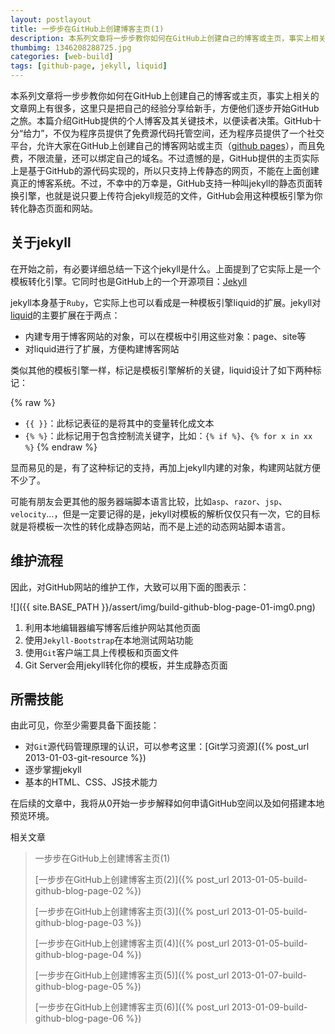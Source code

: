```yaml
---
layout: postlayout
title: 一步步在GitHub上创建博客主页(1)
description: 本系列文章将一步步教你如何在GitHub上创建自己的博客或主页，事实上相关的文章网上有很多，这里只是把自己的经验分享给新手，方便他们逐步开始GitHub之旅。本篇介绍GitHub提供的个人博客及其关键技术，以便读者决策。
thumbimg: 1346208288725.jpg
categories: [web-build]
tags: [github-page, jekyll, liquid]
---
```


本系列文章将一步步教你如何在GitHub上创建自己的博客或主页，事实上相关的文章网上有很多，这里只是把自己的经验分享给新手，方便他们逐步开始GitHub之旅。本篇介绍GitHub提供的个人博客及其关键技术，以便读者决策。GitHub十分“给力”，不仅为程序员提供了免费源代码托管空间，还为程序员提供了一个社交平台，允许大家在GitHub上创建自己的博客网站或主页（[github pages](http://pages.github.com/)），而且免费，不限流量，还可以绑定自己的域名。不过遗憾的是，GitHub提供的主页实际上是基于GitHub的源代码实现的，所以只支持上传静态的网页，不能在上面创建真正的博客系统。不过，不幸中的万幸是，GitHub支持一种叫jekyll的静态页面转换引擎，也就是说只要上传符合jekyll规范的文件，GitHub会用这种模板引擎为你转化静态页面和网站。

## 关于jekyll ##

在开始之前，有必要详细总结一下这个jekyll是什么。上面提到了它实际上是一个模板转化引擎。它同时也是GitHub上的一个开源项目：[Jekyll](https://github.com/mojombo/jekyll)

jekyll本身基于`Ruby`，它实际上也可以看成是一种模板引擎liquid的扩展。jekyll对[liquid](https://github.com/Shopify/liquid/wiki/Liquid-for-Designers)的主要扩展在于两点：

- 内建专用于博客网站的对象，可以在模板中引用这些对象：page、site等
- 对liquid进行了扩展，方便构建博客网站

类似其他的模板引擎一样，标记是模板引擎解析的关键，liquid设计了如下两种标记：

{% raw %}
- `{{ }}`：此标记表征的是将其中的变量转化成文本
- `{% %}`：此标记用于包含控制流关键字，比如：`{% if %}`、`{% for x in xx %}`
{% endraw %}



显而易见的是，有了这种标记的支持，再加上jekyll内建的对象，构建网站就方便不少了。

可能有朋友会更其他的服务器端脚本语言比较，比如`asp`、`razor`、`jsp`、`velocity`…，但是一定要记得的是，jekyll对模板的解析仅仅只有一次，它的目标就是将模板一次性的转化成静态网站，而不是上述的动态网站脚本语言。


## 维护流程 ##

因此，对GitHub网站的维护工作，大致可以用下面的图表示：

![]({{ site.BASE_PATH }}/assert/img/build-github-blog-page-01-img0.png)

1. 利用本地编辑器编写博客后维护网站其他页面
2. 使用`Jekyll-Bootstrap`在本地测试网站功能
3. 使用`Git`客户端工具上传模板和页面文件
4. Git Server会用jekyll转化你的模板，并生成静态页面

## 所需技能 ##

由此可见，你至少需要具备下面技能：

- 对`Git`源代码管理原理的认识，可以参考这里：[Git学习资源]({% post_url 2013-01-03-git-resource %})
- 逐步掌握jekyll
- 基本的HTML、CSS、JS技术能力

在后续的文章中，我将从0开始一步步解释如何申请GitHub空间以及如何搭建本地预览环境。

相关文章

> 一步步在GitHub上创建博客主页(1)
>
> [一步步在GitHub上创建博客主页(2)]({% post_url 2013-01-05-build-github-blog-page-02 %})
>
> [一步步在GitHub上创建博客主页(3)]({% post_url 2013-01-05-build-github-blog-page-03 %})
>
> [一步步在GitHub上创建博客主页(4)]({% post_url 2013-01-05-build-github-blog-page-04 %})
>
> [一步步在GitHub上创建博客主页(5)]({% post_url 2013-01-07-build-github-blog-page-05 %})
> 
> [一步步在GitHub上创建博客主页(6)]({% post_url 2013-01-09-build-github-blog-page-06 %})